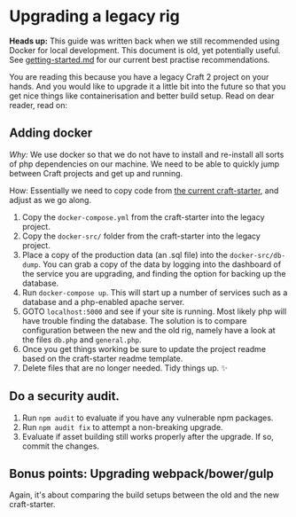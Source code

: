 # Upgrading a legacy rig

**Heads up:** This guide was written back when we still recommended using Docker for local development. This document is old, yet potentially useful. See [getting-started.md](getting-started.md) for our current best practise recommendations.

You are reading this because you have a legacy Craft 2 project on your hands. And you would like to upgrade it a little bit into the future so that you get nice things like containerisation and better build setup. Read on dear reader, read on:

## Adding docker

_Why:_ We use docker so that we do not have to install and re-install all sorts of php dependencies on our machine. We need to be able to quickly jump between Craft projects and get up and running.

How: Essentially we need to copy code from [the current craft-starter](https://github.com/netliferesearch/craft-starter), and adjust as we go along.

1. Copy the `docker-compose.yml` from the craft-starter into the legacy project.
2. Copy the `docker-src/` folder from the craft-starter into the legacy project.
3. Place a copy of the production data (an .sql file) into the `docker-src/db-dump`. You can grab a copy of the data by logging into the dashboard of the service you are upgrading, and finding the option for backing up the database.
4. Run `docker-compose up`. This will start up a number of services such as a database and a php-enabled apache server.
5. GOTO `localhost:5000` and see if your site is running. Most likely php will have trouble finding the database. The solution is to compare configuration between the new and the old rig, namely have a look at the files `db.php` and `general.php`.
6. Once you get things working be sure to update the project readme based on the craft-starter readme template.
7. Delete files that are no longer needed. Tidy things up. :sparkles:

## Do a security audit.

1. Run `npm audit` to evaluate if you have any vulnerable npm packages.
1. Run `npm audit fix` to attempt a non-breaking upgrade.
1. Evaluate if asset building still works properly after the upgrade. If so, commit the changes.

## Bonus points: Upgrading webpack/bower/gulp

Again, it's about comparing the build setups between the old and the new craft-starter.
